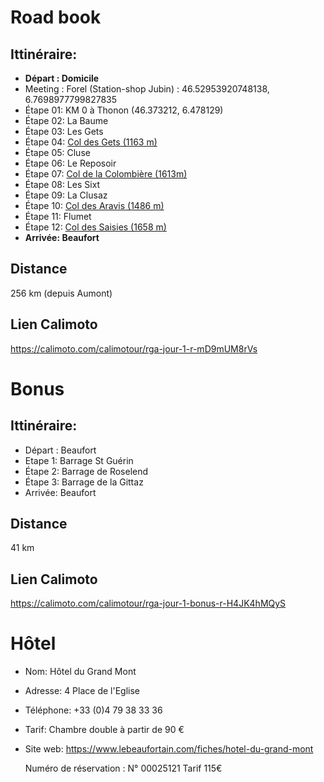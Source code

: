 # Road book
## Ittinéraire:
- **Départ : Domicile**
- Meeting : Forel (Station-shop Jubin) : 46.52953920748138, 6.7698977799827835
- Étape 01: KM 0 à Thonon (46.373212, 6.478129)
- Étape 02: La Baume
- Étape 03: Les Gets
- Étape 04: [Col des Gets (1163 m)](https://www.routedesgrandesalpes.com/grands-cols/col-des-gets)
- Étape 05: Cluse
- Étape 06: Le Reposoir
- Étape 07: [Col de la Colombière (1613m)](https://www.routedesgrandesalpes.com/grands-cols/col-de-la-colombiere)
- Étape 08: Les Sixt
- Étape 09: La Clusaz
- Étape 10: [Col des Aravis (1486 m)](https://www.routedesgrandesalpes.com/grands-cols/col-des-aravis)
- Étape 11: Flumet
- Étape 12: [Col des Saisies (1658 m)](https://www.routedesgrandesalpes.com/grands-cols/col-des-saisies)
- **Arrivée: Beaufort**

## Distance
256 km (depuis Aumont)

## Lien Calimoto
https://calimoto.com/calimotour/rga-jour-1-r-mD9mUM8rVs

# Bonus
## Ittinéraire:

- Départ : Beaufort
- Etape 1: Barrage St Guérin
- Étape 2: Barrage de Roselend
- Étape 3: Barrage de la Gittaz
- Arrivée: Beaufort

## Distance
41 km

## Lien Calimoto
https://calimoto.com/calimotour/rga-jour-1-bonus-r-H4JK4hMQyS

# Hôtel
- Nom: Hôtel du Grand Mont
- Adresse: 4 Place de l'Eglise
- Téléphone: +33 (0)4 79 38 33 36
- Tarif: Chambre double à partir de 90 €
- Site web: https://www.lebeaufortain.com/fiches/hotel-du-grand-mont

    Numéro de réservation : N° 00025121
    Tarif 115€